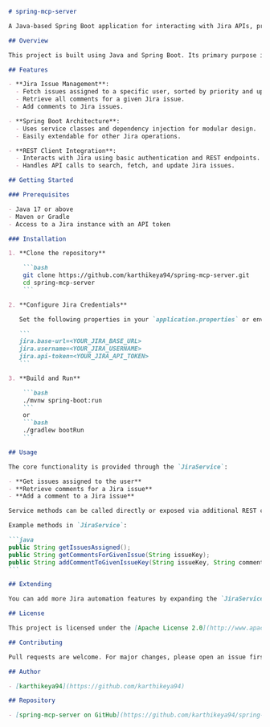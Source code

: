 ````markdown name=README.md
# spring-mcp-server

A Java-based Spring Boot application for interacting with Jira APIs, providing essential server-side capabilities for Jira automation and management.

## Overview

This project is built using Java and Spring Boot. Its primary purpose is to facilitate integration with Jira via REST APIs, enabling users to automate tasks such as fetching issues assigned to a user, retrieving comments, and adding comments to Jira issues.

## Features

- **Jira Issue Management**: 
  - Fetch issues assigned to a specific user, sorted by priority and update time.
  - Retrieve all comments for a given Jira issue.
  - Add comments to Jira issues.

- **Spring Boot Architecture**: 
  - Uses service classes and dependency injection for modular design.
  - Easily extendable for other Jira operations.

- **REST Client Integration**:
  - Interacts with Jira using basic authentication and REST endpoints.
  - Handles API calls to search, fetch, and update Jira issues.

## Getting Started

### Prerequisites

- Java 17 or above
- Maven or Gradle
- Access to a Jira instance with an API token

### Installation

1. **Clone the repository**

    ```bash
    git clone https://github.com/karthikeya94/spring-mcp-server.git
    cd spring-mcp-server
    ```

2. **Configure Jira Credentials**

   Set the following properties in your `application.properties` or environment:

   ```
   jira.base-url=<YOUR_JIRA_BASE_URL>
   jira.username=<YOUR_JIRA_USERNAME>
   jira.api-token=<YOUR_JIRA_API_TOKEN>
   ```

3. **Build and Run**

    ```bash
    ./mvnw spring-boot:run
    ```
    or
    ```bash
    ./gradlew bootRun
    ```

## Usage

The core functionality is provided through the `JiraService`:

- **Get issues assigned to the user**
- **Retrieve comments for a Jira issue**
- **Add a comment to a Jira issue**

Service methods can be called directly or exposed via additional REST controllers as needed.

Example methods in `JiraService`:

```java
public String getIssuesAssigned();
public String getCommentsForGivenIssue(String issueKey);
public String addCommentToGivenIssueKey(String issueKey, String comment);
```

## Extending

You can add more Jira automation features by expanding the `JiraService` or adding new services/controllers.

## License

This project is licensed under the [Apache License 2.0](http://www.apache.org/licenses/LICENSE-2.0).

## Contributing

Pull requests are welcome. For major changes, please open an issue first to discuss what you would like to change.

## Author

- [karthikeya94](https://github.com/karthikeya94)

## Repository

- [spring-mcp-server on GitHub](https://github.com/karthikeya94/spring-mcp-server)
````
